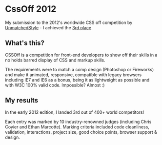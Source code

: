 # CssOff 2012

My submission to the 2012's worldwide CSS off competition by [UnmatchedStyle](http://unmatchedstyle.com/) - I achieved the [3rd place](http://unmatchedstyle.com/news/cssoff-winners-2012.php)

## What's this?

CSSOff is a competition for front-end developers to show off their skills in a no holds barred display of CSS and markup skills.

The requirements were to match a comp design (Photoshop or Fireworks) and make it animated, responsive, compatible with legacy browsers including IE7 and IE6 as a bonus, being it as lightweight as possible and with W3C 100% valid code. Impossible? Almost :) 

## My results

In the early 2012 edition, I landed 3rd out of 400+ world competitors!

Each entry was marked by 10 industry-renowned judges (including Chris Coyier and Ethan Marcotte). Marking criteria included code cleanliness, validation, interactions, project size, good choice points, browser support & design.
